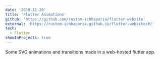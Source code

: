 ```yaml
---
date: '2019-11-20'
title: 'Flutter Animations'
github: 'https://github.com/rustom-ichhaporia/flutter-website'
external: 'https://rustom-ichhaporia.github.io/flutter-website/#/'
tech:
  - Flutter
showInProjects: true
---
```


Some SVG animations and transitions made in a web-hosted flutter app.

